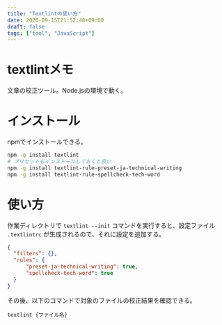 ```yaml
---
title: "Textlintの使い方"
date: 2020-09-15T21:52:48+09:00
draft: false
tags: ["tool", "JavaScript"]
---
```



# textlintメモ

文章の校正ツール。Node.jsの環境で動く。

# インストール
npmでインストールできる。

```sh
npm -g install textlint
# プリセットもインストールしておくと良い
npm -g install textlint-rule-preset-ja-technical-writing
npm -g install textlint-rule-spellcheck-tech-word
```

# 使い方

作業ディレクトリで `textlint --init` コマンドを実行すると、設定ファイル `.textlintrc` が生成されるので、それに設定を追加する。

```json
{
  "filters": {},
  "rules": {
      "preset-ja-technical-writing": true,
      "spellcheck-tech-word": true
  }
}
```

その後、以下のコマンドで対象のファイルの校正結果を確認できる。

```
textlint {ファイル名}
```


